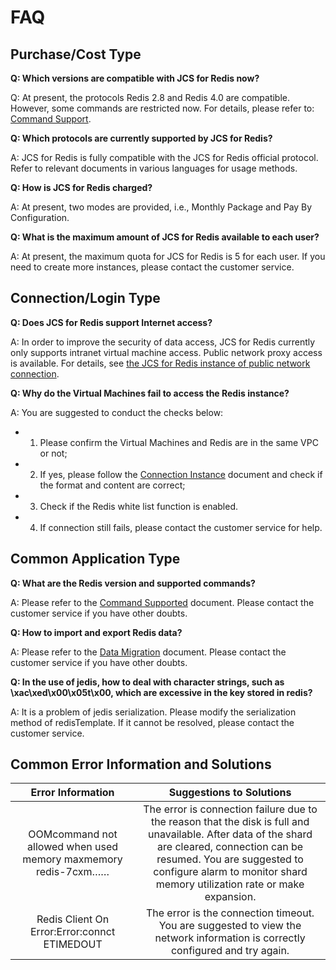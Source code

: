 # FAQ

## Purchase/Cost Type

**Q: Which versions are compatible with JCS for Redis now?**

Q: At present, the protocols Redis 2.8 and Redis 4.0 are compatible. However, some commands are restricted now. For details, please refer to: [Command Support](../Getting-Started/Command-Supported.md).


**Q: Which protocols are currently supported by JCS for Redis?**

A: JCS for Redis is fully compatible with the JCS for Redis official protocol. Refer to relevant documents in various languages for usage methods.

**Q: How is JCS for Redis charged?**

A: At present, two modes are provided, i.e., Monthly Package and Pay By Configuration.

**Q: What is the maximum amount of JCS for Redis available to each user?**

A: At present, the maximum quota for JCS for Redis is 5 for each user. If you need to create more instances, please contact the customer service.



## Connection/Login Type

**Q: Does JCS for Redis support Internet access?**

A: In order to improve the security of data access, JCS for Redis currently only supports intranet virtual machine access. Public network proxy access is available. For details, see [the JCS for Redis instance of public network connection](../Best-Practices/Public-Network-Connect-to-Redis-Instance.md).
 

**Q: Why do the Virtual Machines fail to access the Redis instance?**

A: You are suggested to conduct the checks below:

-  1. Please confirm the Virtual Machines and Redis are in the same VPC or not; 

-  2. If yes, please follow the [Connection Instance](../Getting-Started/Connect-Instances.md) document and check if the format and content are correct; 

- 3. Check if the Redis white list function is enabled.

- 4. If connection still fails, please contact the customer service for help.


## Common Application Type

**Q: What are the Redis version and supported commands?**

A: Please refer to the [Command Supported](../Getting-Started/Command-Supported.md) document. Please contact the customer service if you have other doubts.


**Q: How to import and export Redis data?**

A: Please refer to the [Data Migration](https://docs.jdcloud.com/en/jcs-for-redis/data-migration) document. Please contact the customer service if you have other doubts.


**Q: In the use of jedis, how to deal with character strings, such as \xac\xed\x00\x05t\x00, which are excessive in the key stored in redis?**

A: It is a problem of jedis serialization. Please modify the serialization method of redisTemplate. If it cannot be resolved, please contact the customer service.




## Common Error Information and Solutions


| Error Information | Suggestions to Solutions  |  
|:--:|:--:|
| OOMcommand not allowed when used memory maxmemory  redis-7cxm…… |  The error is connection failure due to the reason that the disk is full and unavailable. After data of the shard are cleared, connection can be resumed. You are suggested to configure alarm to monitor shard memory utilization rate or make expansion.  |
| Redis Client On Error:Error:connct ETIMEDOUT |  The error is the connection timeout. You are suggested to view the network information is correctly configured and try again.  |
